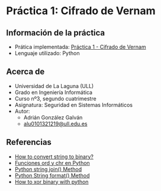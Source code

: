 # Práctica 1: Cifrado de Vernam

## Información de la práctica
* Prática implementada: [Práctica 1 - Cifrado de Vernam](https://campusingenieriaytecnologia2122.ull.es/mod/assign/view.php?id=1635)
* Lenguaje utilizado: Python

## Acerca de
- Universidad de La Laguna (ULL)
- Grado en Ingeniería Informática 
- Curso nº3, segundo cuatrimestre
- Asignatura: Seguridad en Sistemas Informáticos
- Autor:
  - Adrián González Galván
  - alu0101321219@ull.edu.es

## Referencias
- [How to convert string to binary?](https://stackoverflow.com/questions/18815820/how-to-convert-string-to-binary)
- [Funciones ord y chr en Python](https://parzibyte.me/blog/2018/12/10/ord-chr-python/#Para_que_sirven_ord_y_chr_en_Python)
- [Python string join() Method](https://www.w3schools.com/python/ref_string_join.asp)
- [Python String format() Method](https://www.w3schools.com/python/ref_string_format.asp)
- [How to xor binary with python](https://stackoverflow.com/questions/19414093/how-to-xor-binary-with-python)
